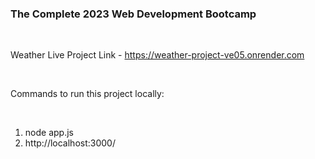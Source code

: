 ### The Complete 2023 Web Development Bootcamp

<br>

Weather Live Project Link - https://weather-project-ve05.onrender.com

<br>

Commands to run this project locally:

<br>

1. node app.js
2. http://localhost:3000/
